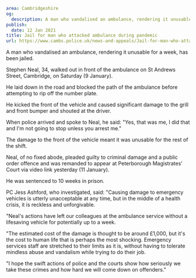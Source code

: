 ```yaml
area: Cambridgeshire
og:
  description: A man who vandalised an ambulance, rendering it unusable for a week, has been jailed.
publish:
  date: 12 Jan 2021
title: Jail for man who attacked ambulance during pandemic
url: https://www.cambs.police.uk/news-and-appeals/Jail-for-man-who-attacked-ambulance-during-pandemic
```

A man who vandalised an ambulance, rendering it unusable for a week, has been jailed.

Stephen Neal, 34, walked out in front of the ambulance on St Andrews Street, Cambridge, on Saturday (9 January).

He laid down in the road and blocked the path of the ambulance before attempting to rip off the number plate.

He kicked the front of the vehicle and caused significant damage to the grill and front bumper and shouted at the driver.

When police arrived and spoke to Neal, he said: "Yes, that was me, I did that and I'm not going to stop unless you arrest me."

The damage to the front of the vehicle meant it was unusable for the rest of the shift.

Neal, of no fixed abode, pleaded guilty to criminal damage and a public order offence and was remanded to appear at Peterborough Magistrates' Court via video link yesterday (11 January).

He was sentenced to 10 weeks in prison.

PC Jess Ashford, who investigated, said: "Causing damage to emergency vehicles is utterly unacceptable at any time, but in the middle of a health crisis, it is reckless and unforgivable.

"Neal's actions have left our colleagues at the ambulance service without a lifesaving vehicle for potentially up to a week.

"The estimated cost of the damage is thought to be around £1,000, but it's the cost to human life that is perhaps the most shocking. Emergency services staff are stretched to their limits as it is, without having to tolerate mindless abuse and vandalism while trying to do their job.

"I hope the swift actions of police and the courts show how seriously we take these crimes and how hard we will come down on offenders."
